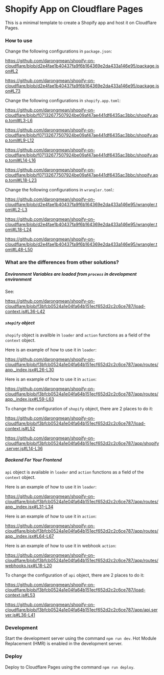 # Shopify App on Cloudflare Pages

This is a minimal template to create a Shopify app and host it on Cloudflare Pages.

### How to use

Change the following configurations in `package.json`:

https://github.com/darongmean/shopify-on-cloudflare/blob/d2e4fae1b40437fa9f6b164369e2da433a146e95/package.json#L2

https://github.com/darongmean/shopify-on-cloudflare/blob/d2e4fae1b40437fa9f6b164369e2da433a146e95/package.json#L73

Change the following configurations in `shopify.app.toml`:

https://github.com/darongmean/shopify-on-cloudflare/blob/f07132677507924be09af47ae441df6435ac3bbc/shopify.app.toml#L3-L6

https://github.com/darongmean/shopify-on-cloudflare/blob/f07132677507924be09af47ae441df6435ac3bbc/shopify.app.toml#L9-L12

https://github.com/darongmean/shopify-on-cloudflare/blob/f07132677507924be09af47ae441df6435ac3bbc/shopify.app.toml#L14-L16

https://github.com/darongmean/shopify-on-cloudflare/blob/f07132677507924be09af47ae441df6435ac3bbc/shopify.app.toml#L18-L23

Change the following configurations in `wrangler.toml`:

https://github.com/darongmean/shopify-on-cloudflare/blob/d2e4fae1b40437fa9f6b164369e2da433a146e95/wrangler.toml#L2-L3

https://github.com/darongmean/shopify-on-cloudflare/blob/d2e4fae1b40437fa9f6b164369e2da433a146e95/wrangler.toml#L18-L24

https://github.com/darongmean/shopify-on-cloudflare/blob/d2e4fae1b40437fa9f6b164369e2da433a146e95/wrangler.toml#L48-L50

### What are the differences from other solutions?

##### Environment Variables are loaded from `process` in development environment

See:

https://github.com/darongmean/shopify-on-cloudflare/blob/f3bfcb0524a1e04fa64b151ecf652d2c2c6ce787/load-context.js#L36-L42

##### `shopify` object

`shopify` object is availble in `loader` and `action` functions as a field of the `context` object.

Here is an example of how to use it in `loader`:

https://github.com/darongmean/shopify-on-cloudflare/blob/f3bfcb0524a1e04fa64b151ecf652d2c2c6ce787/app/routes/app._index.jsx#L26-L30

Here is an example of how to use it in `action`:

https://github.com/darongmean/shopify-on-cloudflare/blob/f3bfcb0524a1e04fa64b151ecf652d2c2c6ce787/app/routes/app._index.jsx#L59-L63

To change the configuration of `shopify` object, there are 2 places to do it:

https://github.com/darongmean/shopify-on-cloudflare/blob/f3bfcb0524a1e04fa64b151ecf652d2c2c6ce787/load-context.js#L52

https://github.com/darongmean/shopify-on-cloudflare/blob/f3bfcb0524a1e04fa64b151ecf652d2c2c6ce787/app/shopify.server.js#L14-L36

##### Backend For Your Frontend

`api` object is available in `loader` and `action` functions as a field of the `context` object.

Here is an example of how to use it in `loader`:

https://github.com/darongmean/shopify-on-cloudflare/blob/f3bfcb0524a1e04fa64b151ecf652d2c2c6ce787/app/routes/app._index.jsx#L31-L34

Here is an example of how to use it in `action`:

https://github.com/darongmean/shopify-on-cloudflare/blob/f3bfcb0524a1e04fa64b151ecf652d2c2c6ce787/app/routes/app._index.jsx#L64-L67

Here is an example of how to use it in webhook `action`:

https://github.com/darongmean/shopify-on-cloudflare/blob/f3bfcb0524a1e04fa64b151ecf652d2c2c6ce787/app/routes/webhooks.jsx#L18-L20

To change the configuration of `api` object, there are 2 places to do it:

https://github.com/darongmean/shopify-on-cloudflare/blob/f3bfcb0524a1e04fa64b151ecf652d2c2c6ce787/load-context.js#L53

https://github.com/darongmean/shopify-on-cloudflare/blob/f3bfcb0524a1e04fa64b151ecf652d2c2c6ce787/app/api.server.js#L36-L41

### Development

Start the development server using the command `npm run dev`.
Hot Module Replacement (HMR) is enabled in the development server.

### Deploy

Deploy to Cloudflare Pages using the command `npm run deploy`.
